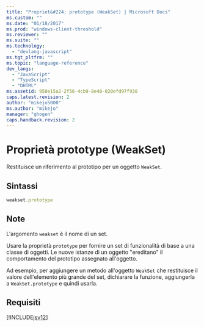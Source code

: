 ```yaml
---
title: "Propriet&#224; prototype (WeakSet) | Microsoft Docs"
ms.custom: ""
ms.date: "01/18/2017"
ms.prod: "windows-client-threshold"
ms.reviewer: ""
ms.suite: ""
ms.technology: 
  - "devlang-javascript"
ms.tgt_pltfrm: ""
ms.topic: "language-reference"
dev_langs: 
  - "JavaScript"
  - "TypeScript"
  - "DHTML"
ms.assetid: 950e15a2-2f56-4cb9-8e48-020efd97f938
caps.latest.revision: 2
author: "mikejo5000"
ms.author: "mikejo"
manager: "ghogen"
caps.handback.revision: 2
---
```

# Propriet&#224; prototype (WeakSet)
Restituisce un riferimento al prototipo per un oggetto `WeakSet`.  
  
## Sintassi  
  
```javascript  
weakset.prototype  
```  
  
## Note  
 L'argomento `weakset` è il nome di un set.  
  
 Usare la proprietà `prototype` per fornire un set di funzionalità di base a una classe di oggetti.  Le nuove istanze di un oggetto "ereditano" il comportamento del prototipo assegnato all'oggetto.  
  
 Ad esempio, per aggiungere un metodo all'oggetto `WeakSet` che restituisce il valore dell'elemento più grande del set, dichiarare la funzione, aggiungerla a `WeakSet.prototype` e quindi usarla.  
  
## Requisiti  
 [!INCLUDE[jsv12](../../javascript/reference/includes/jsv12-md.md)]